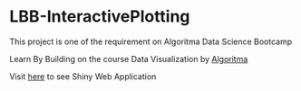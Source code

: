 # LBB-InteractivePlotting

This project is one of the requirement on Algoritma Data Science Bootcamp 

Learn By Building on the course Data Visualization by [Algoritma](https://algorit.ma/data-science-academy/)


Visit [here](https://athaisyah.shinyapps.io/NYC_Green_Markets/?_ga=2.33576745.963208576.1660470583-21518404.16589219) to see Shiny Web Application
